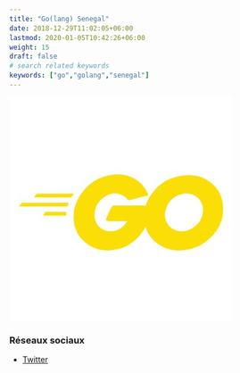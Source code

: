 ```yaml
---
title: "Go(lang) Senegal"
date: 2018-12-29T11:02:05+06:00
lastmod: 2020-01-05T10:42:26+06:00
weight: 15
draft: false
# search related keywords
keywords: ["go","golang","senegal"]
---
```


![Logo](logo.jpg "logo")

### Réseaux sociaux

- [Twitter](https://twitter.com/GolangSN)